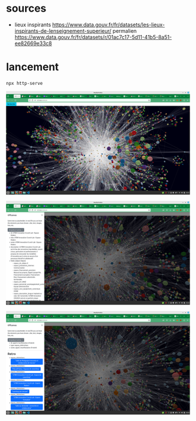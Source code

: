 # sources
- lieux inspirants https://www.data.gouv.fr/fr/datasets/les-lieux-inspirants-de-lenseignement-superieur/ permalien https://www.data.gouv.fr/fr/datasets/r/01ac7c17-5d11-41b5-8a51-ee82669e33c8

# lancement
```
npx http-serve

```


![global](/images/global.png)


![details](/images/details.png)


![retro](/images/retro.png)


